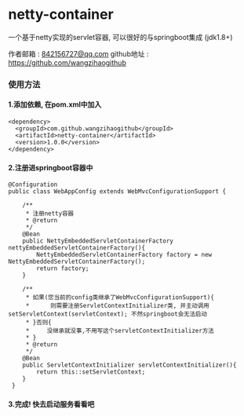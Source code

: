 # netty-container
一个基于netty实现的servlet容器, 可以很好的与springboot集成 (jdk1.8+)

作者邮箱 : 842156727@qq.com
github地址 : https://github.com/wangzihaogithub

### 使用方法

#### 1.添加依赖, 在pom.xml中加入

    <dependency>
      <groupId>com.github.wangzihaogithub</groupId>
      <artifactId>netty-container</artifactId>
      <version>1.0.0</version>
    </dependency>
	
	
#### 2.注册进springboot容器中

    @Configuration
    public class WebAppConfig extends WebMvcConfigurationSupport {
    
        /**
         * 注册netty容器
         * @return
         */
        @Bean
        public NettyEmbeddedServletContainerFactory nettyEmbeddedServletContainerFactory(){
            NettyEmbeddedServletContainerFactory factory = new NettyEmbeddedServletContainerFactory();
            return factory;
        }
    
        /**
         * 如果(您当前的config类继承了WebMvcConfigurationSupport){
         *      则需要注册ServletContextInitializer类, 并主动调用setServletContext(servletContext); 不然springboot会无法启动
         * }否则{
         *     没继承就没事,不用写这个servletContextInitializer方法
         * }
         * @return
         */
        @Bean
        public ServletContextInitializer servletContextInitializer(){
            return this::setServletContext;
        }
     }

#### 3.完成! 快去启动服务看看吧


